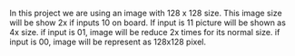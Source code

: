 In this project we are using an image with 128 x 128 size. 
This image size will be show 2x if inputs 10 on board.
 If input is 11 picture will be shown as 4x size.
 if input is 01, image will be reduce 2x times for its normal size.
 if input is 00, image will be represent as 128x128 pixel.